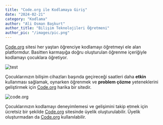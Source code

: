 ```yaml
---
title: "Code.org ile Kodlamaya Giriş"
date: "2024-02-21"
category: "Kodlama"
author: "Ali Osman Başkurt"
author_title: "Bilişim Teknolojileri Öğretmeni"
author_pic: "/images/pic.png"
---
```


[Code.org](https://code.org/) sitesi her yaştan öğrenciye kodlamayı öğretmeyi ele alan platformdur. Basitten karmaşığa doğru oluşturulan öğrenme içeriğiyle kodlamayı çocuklara öğretiyor.

![test](/images/image3.png)

Çocuklarınızın bilişim cihazları başında geçireceği saatleri daha **etkin** kullanması sağlamak, oynarken öğrenmek ve **problem çözme** yeteneklerini geliştirmek için [Code.org](https://code.org/) harika bir sitedir.

![code.org](/images/code2.png)

Çocuklarınızın kodlamayı deneyimlemesi ve gelişimini takip etmek için ücretsiz bir şekilde [Code.org](https://studio.code.org/users/sign_up) sitesinde üyelik oluşturulabilir. Üyelik oluşturmadan da [Code.org](https://code.org/) kullanılabilir.

